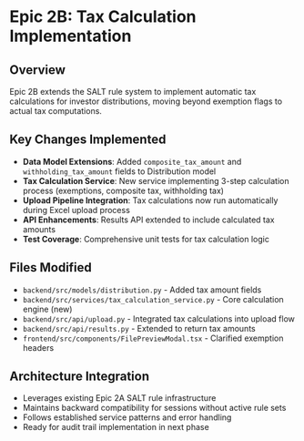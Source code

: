 # Epic 2B: Tax Calculation Implementation

## Overview
Epic 2B extends the SALT rule system to implement automatic tax calculations for investor distributions, moving beyond exemption flags to actual tax computations.

## Key Changes Implemented
- **Data Model Extensions**: Added `composite_tax_amount` and `withholding_tax_amount` fields to Distribution model
- **Tax Calculation Service**: New service implementing 3-step calculation process (exemptions, composite tax, withholding tax)
- **Upload Pipeline Integration**: Tax calculations now run automatically during Excel upload process
- **API Enhancements**: Results API extended to include calculated tax amounts
- **Test Coverage**: Comprehensive unit tests for tax calculation logic

## Files Modified
- `backend/src/models/distribution.py` - Added tax amount fields
- `backend/src/services/tax_calculation_service.py` - Core calculation engine (new)
- `backend/src/api/upload.py` - Integrated tax calculations into upload flow
- `backend/src/api/results.py` - Extended to return tax amounts
- `frontend/src/components/FilePreviewModal.tsx` - Clarified exemption headers

## Architecture Integration
- Leverages existing Epic 2A SALT rule infrastructure
- Maintains backward compatibility for sessions without active rule sets
- Follows established service patterns and error handling
- Ready for audit trail implementation in next phase
